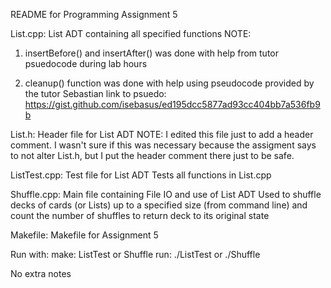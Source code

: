 README for Programming Assignment 5

List.cpp:
List ADT containing all specified functions
NOTE: 

1) insertBefore() and insertAfter() was done 
with help from tutor psuedocode during lab hours

2) cleanup() function was done with help using
pseudocode provided by the tutor Sebastian
link to psuedo: https://gist.github.com/isebasus/ed195dcc5877ad93cc404bb7a536fb9b
 
List.h:
Header file for List ADT
NOTE: I edited this file just to add a header comment. I wasn't sure if this was 
necessary because the assigment says to not alter List.h, but I put the header
comment there just to be safe.

ListTest.cpp:
Test file for List ADT
Tests all functions in List.cpp

Shuffle.cpp:
Main file containing File IO and use of List ADT
Used to shuffle decks of cards (or Lists) up to a 
specified size (from command line) and count the number
of shuffles to return deck to its original state

Makefile:
Makefile for Assignment 5

Run with:
make: ListTest or Shuffle
run: ./ListTest or ./Shuffle

No extra notes
